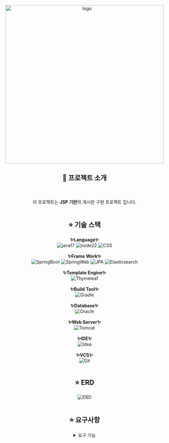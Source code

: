 <p align="center">
  <img src="https://github.com/user-attachments/assets/e525c10d-b998-4815-9bf4-4bbac98354b1" alt="logo" width="500px"/>
</p>
<h2 align="center">🚀 프로젝트 소개</h2>
<p align="center">
  <br><br>
  이 프로젝트는 <strong>JSP 기반</strong>의 게시판 구현 프로젝트 입니다.<br><br>
</p>

<h2 align="center">⭐ 기술 스택</h2>

<div align="center" width="600px">
  <strong>✨Language✨</strong><br>
            <img src="https://img.shields.io/badge/Java-17-%23007396" alt="java17"/>
            <img src="https://img.shields.io/badge/Java_Script-22.14.0-%23F7DF1E" alt="node22"/>
            <img src="https://img.shields.io/badge/CSS-%231572B6" alt="CSS"/><br><br>
  <strong>✨Frame Work✨</strong><br>
            <img src="https://img.shields.io/badge/Spring_Boot-3.4.5-%236DB33F" alt="SpringBoot"/>
            <img src="https://img.shields.io/badge/Spring_Web-6.1.6-%236DB33F" alt="SpringWeb"/>
            <img src="https://img.shields.io/badge/Spring_Data_JPA-3.2.5-%236DB33F" alt="JPA"/>
            <img src="https://img.shields.io/badge/Spring_Data_Elasticsearch-5.2.5-%236DB33F" alt="Elasticsearch"/><br><br>
  <strong>✨Template Engine✨</strong><br>
           <img src="https://img.shields.io/badge/Thymeleaf-3.1.2-%23005F0F" alt="Thymeleaf"/><br><br>
  <strong>✨Build Tool✨</strong><br>
           <img src="https://img.shields.io/badge/Gradle-8.13-%2302303A" alt="Gradle"/><br><br>
  <strong>✨Database✨</strong><br>
           <img src="https://img.shields.io/badge/Oracle-21-%23F80000" alt="Oracle"/><br><br>
  <strong>✨Web Server✨</strong><br>
           <img src="https://img.shields.io/badge/Apache_Tomcat-10.1.40-%23F8DC75" alt="Tomcat"/><br><br>
  <strong>✨IDE✨</strong><br>
           <img src="https://img.shields.io/badge/IntelliJ_IDEA-2024.3.5-%23000000" alt="Idea"/><br><br>
  <strong>✨VCS✨</strong><br>
           <img src="https://img.shields.io/badge/Github-%23181717" alt="Git"/><br><br>
</div>
<h2 align="center">⭐ ERD</h2>
<p align="center">
  <img src="https://github.com/user-attachments/assets/94b15c04-7a4d-43a7-986b-391979a4d173" alt="ERD"/><br><br>
</p>
<h2 align="center">⭐ 요구사항</h2>
<details align="center">
    <summary>요구 기능</summary>
  <table align="center">
      
    </table>
</details>

<br><br><h2 align="center">🌟 타임리프 기술을 활용한 버전</h2>
